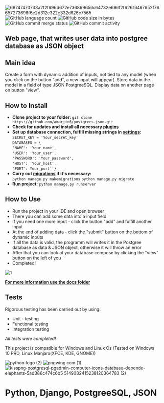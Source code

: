 ![68747470733a2f2f696d672e736869656c64732e696f2f62616467652f76657273696f6e2d312e322e332d626c7565](https://user-images.githubusercontent.com/86531927/156447715-47323250-a4d0-400d-914c-df659d1666c6.svg)
![GitHub language count](https://img.shields.io/github/languages/count/amarjin6/postgrees-json?color=red&logo=Github) 
![GitHub code size in bytes](https://img.shields.io/github/languages/code-size/amarjin6/postgrees-json?logo=gitbook&logoColor=green)
![GitHub commit merge status](https://img.shields.io/github/commit-status/amarjin6/postgrees-json/master/2d50390640570bbef9d750d0beaace5fb8f9508a)
![GitHub commit activity](https://img.shields.io/github/commit-activity/m/amarjin6/postgrees-json?label=activity&logo=Python&logoColor=yellow)
## Web page, that writes user data into postgree database as JSON object

## Main idea
Create a form with dynamic addition of inputs, not tied to any model (when you click on the button "add", a new input will appear). Store data in the model in a field of type JSON PostgreeSQL. Display data on another page on button "view".

## How to Install
* **Clone project to your folder:** `git clone https://github.com/amarjin6/postgrees-json.git`
* **Check for updates and install all necessary [plugins](https://github.com/amarjin6/postgrees-json/tree/master/requirements)**
* **Set up database connection, fulfill missing strings in [settings](https://github.com/amarjin6/postgrees-json/blob/master/project_2/project_2/settings.py):**  
`SECRET_KEY = 'Your_secret_key'`      
`DATABASES = {`      
`'NAME': 'Your_name',`    
`'USER': 'Your_user',`    
`'PASSWORD': 'Your_password',`    
`'HOST': 'Your_host',`    
`'PORT': Your_port``}`    
* **Сarry out [migrations](https://github.com/amarjin6/postgrees-json/tree/master/project_2/main/migrations) if it's necessary:**  
`python manage.py makemigrations`
`python manage.py migrate`
* **Run project:**
`python manage.py runserver`
## How to Use
* Run the project in your IDE and open browser
* There you can add some data into a input field
* If you need one more input - click the button "add" and fulfill another input
* At the end of adding data - click the "submit" button on the bottom of dynamic inputs
* If all the data is valid, the programm will writes it in the Postgree database as data & JSON object, otherwise it will throw an error
* After that you can look at your database compose by clicking the "view" button on the left of you
* Completed!

![1](https://user-images.githubusercontent.com/86531927/156452131-e0f61519-0871-41d2-809a-2e88ba3d4fb6.jpg)
  
[**For more information use the docs folder**](https://github.com/amarjin6/postgrees-json/tree/master/docs/docs.md)

## Tests
Rigorous testing has been carried out by using:
* Unit - testing
* Functional testing
* Integration testing

*All tests were completed!*

This project is compatible for WIndows and Linux Os
(Tested on Windows 10 PRO, Linux Manjaro(XFCE, KDE, GNOME))

![python-logo (2)](https://user-images.githubusercontent.com/86531927/156536220-5db566c6-9e2d-4c92-a239-2292bad68333.png)
![pngwing com (1)](https://user-images.githubusercontent.com/86531927/156533882-4e032fde-da53-4e4d-b0cf-498cbaa98eea.png)
![kisspng-postgresql-pgadmin-computer-icons-database-depende-elephants-5ad386c474c6b5 5149032415238120364783 (2)](https://user-images.githubusercontent.com/86531927/156536817-2becbc13-c4b4-4f49-b133-6c1940e4fd91.png)

# Python, Django, PostgreeSQL, JSON

